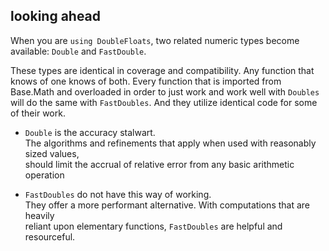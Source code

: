 

## looking ahead

When you are `using DoubleFloats`, two related numeric types become available: `Double` and `FastDouble`.

These types are identical in coverage and compatibility. Any function that knows of one knows of both.
Every function that is imported from Base.Math and overloaded in order to just work and work well with
`Doubles` will do the same with `FastDoubles`.  And they utilize identical code for some of their work.


- `Double` is the accuracy stalwart.    
The algorithms and refinements that apply when used with reasonably sized values,    
should limit the accrual of relative error from any basic arithmetic operation 

- `FastDoubles` do not have this way of working.    
They offer a more performant alternative. With computations that are heavily    
reliant upon elementary functions, `FastDoubles` are helpful and resourceful.
